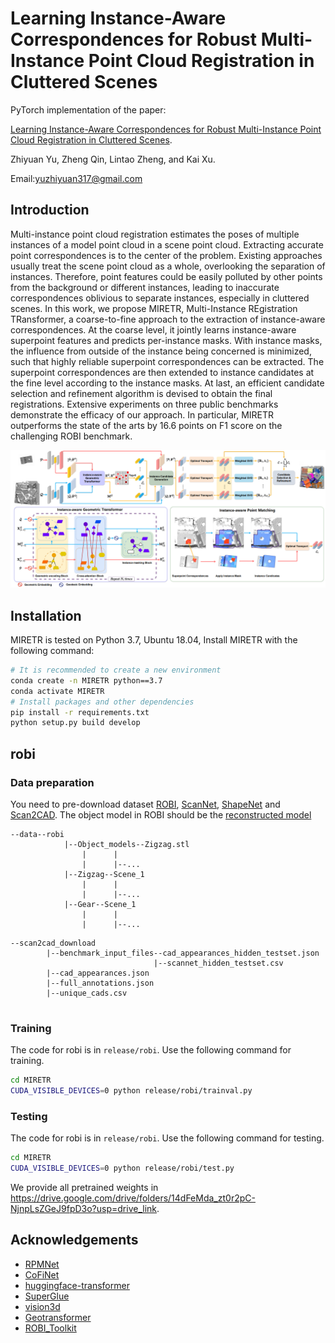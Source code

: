 # Learning Instance-Aware Correspondences for Robust Multi-Instance Point Cloud Registration in Cluttered Scenes

PyTorch implementation of the paper:

[Learning Instance-Aware Correspondences for Robust Multi-Instance Point Cloud Registration in Cluttered Scenes](https://arxiv.org/abs/2404.04557).

Zhiyuan Yu, Zheng Qin, Lintao Zheng, and Kai Xu.

Email:yuzhiyuan317@gmail.com
## Introduction

Multi-instance point cloud registration estimates the poses of multiple instances of a model point cloud in a scene point cloud. Extracting accurate point correspondences is to the center of the problem. Existing approaches
usually treat the scene point cloud as a whole, overlooking the separation of instances. Therefore, point features could be easily polluted by other points from the background or different instances, leading to inaccurate correspondences oblivious to separate instances, especially in cluttered scenes. In this work, we propose MIRETR, Multi-Instance REgistration TRansformer, a coarse-to-fine approach to the extraction of instance-aware correspondences. At the coarse level, it jointly learns instance-aware superpoint features and predicts per-instance masks. With instance masks, the influence from outside of the instance being concerned is minimized, such that highly reliable superpoint correspondences can be extracted. The superpoint correspondences are then extended to instance candidates at the fine level according to the instance masks. At last, an efficient candidate selection and refinement algorithm is devised to obtain the final registrations. Extensive experiments on three public benchmarks demonstrate the efficacy of our approach. In particular, MIRETR outperforms the state of the arts by 16.6 points on F1 score on the challenging ROBI benchmark.

![](assets/pipeline.png)
## Installation

MIRETR is tested on Python 3.7, Ubuntu 18.04,
Install MIRETR with the following command:

```bash
# It is recommended to create a new environment
conda create -n MIRETR python==3.7
conda activate MIRETR
# Install packages and other dependencies
pip install -r requirements.txt
python setup.py build develop
```


## robi

### Data preparation
You need to pre-download dataset [ROBI](https://www.trailab.utias.utoronto.ca/robi), [ScanNet](https://github.com/ScanNet/ScanNet), [ShapeNet](https://www.shapenet.org/) and [Scan2CAD](https://github.com/skanti/Scan2CAD). The object model in ROBI should be the [reconstructed model](https://drive.google.com/file/d/1mdY9qmlWwYYY4rX7YBWaE1X1tBJDBq7o/view?usp=sharing)

```text
--data--robi
            |--Object_models--Zigzag.stl
                |      |        
                |      |--...
            |--Zigzag--Scene_1
                |      |        
                |      |--...
            |--Gear--Scene_1
                |      |              
                |      |--...
```  

```text
--scan2cad_download
        |--benchmark_input_files--cad_appearances_hidden_testset.json
                                |--scannet_hidden_testset.csv
        |--cad_appearances.json
        |--full_annotations.json
        |--unique_cads.csv
        
```  
### Training

The code for robi is in `release/robi`. Use the following command for training.

```bash
cd MIRETR
CUDA_VISIBLE_DEVICES=0 python release/robi/trainval.py
```

### Testing

The code for robi is in `release/robi`. Use the following command for testing.

```bash
cd MIRETR
CUDA_VISIBLE_DEVICES=0 python release/robi/test.py
```
We provide all pretrained weights in https://drive.google.com/drive/folders/14dFeMda_zt0r2pC-NjnpLsZGeJ9fpD3o?usp=drive_link.
## Acknowledgements

- [RPMNet](https://github.com/yewzijian/RPMNet)
- [CoFiNet](https://github.com/haoyu94/Coarse-to-fine-correspondences)
- [huggingface-transformer](https://github.com/huggingface/transformers)
- [SuperGlue](https://github.com/magicleap/SuperGluePretrainedNetwork)
- [vision3d](https://github.com/qinzheng93/vision3d)
- [Geotransformer](https://github.com/qinzheng93/GeoTransformer)
- [ROBI_Toolkit](https://github.com/junyang224/ROBI_Toolkit)

